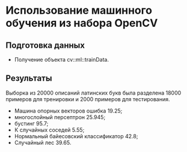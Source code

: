 #  Использование машинного обучения из набора OpenCV

## Подготовка данных
+ Получение объекта cv::ml::trainData.

## Результаты
Выборка из 20000 описаний латинских букв была разделена 18000 примеров для тренировки и 2000 примеров для тестирования.
+ Машина опорных векторов ошибка 19.25;
+ многослойный персептрон 25.945;
+ бустинг 95.7;
+ К случайных соседей 5.55;
+ Нормальный байесовский классификатор 42.8;
+ Случайный лес 39.65.
